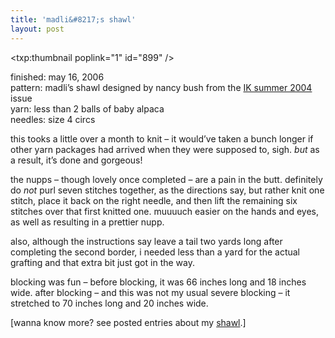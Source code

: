 ```yaml
---
title: 'madli&#8217;s shawl'
layout: post
---
```


<span class="pic"><txp:thumbnail poplink="1" id="899" /></span>

finished: may 16, 2006  
pattern: madli&#8217;s shawl designed by nancy bush from the [IK summer 2004][1] issue  
yarn: less than 2 balls of baby alpaca  
needles: size 4 circs

this tooks a little over a month to knit &#8211; it would&#8217;ve taken a bunch longer if other yarn packages had arrived when they were supposed to, sigh. *but* as a result, it&#8217;s done and gorgeous! 

the nupps &#8211; though lovely once completed &#8211; are a pain in the butt. definitely do *not* purl seven stitches together, as the directions say, but rather knit one stitch, place it back on the right needle, and then lift the remaining six stitches over that first knitted one. muuuuch easier on the hands and eyes, as well as resulting in a prettier nupp. 

also, although the instructions say leave a tail two yards long after completing the second border, i needed less than a yard for the actual grafting and that extra bit just got in the way. 

blocking was fun &#8211; before blocking, it was 66 inches long and 18 inches wide. after blocking &#8211; and this was not my usual severe blocking &#8211; it stretched to 70 inches long and 20 inches wide. 

[wanna know more? see posted entries about my [shawl][2].]

 [1]: http://iwpshopinfo.interweave.com/Knits/2004newsletters/summer04projects.htm
 [2]: http://mellowtrouble.net/journal/?c=madlis-shawl